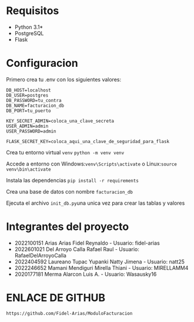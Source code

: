 # Requisitos
+ Python 3.1*
+ PostgreSQL
+ Flask

# Configuracion

Primero crea tu .env con los siguientes valores:
```
DB_HOST=localhost
DB_USER=postgres
DB_PASSWORD=tu_contra
DB_NAME=facturacion_db
DB_PORT=tu_puerto

KEY_SECRET_ADMIN=coloca_una_clave_secreta
USER_ADMIN=admin
USER_PASSWORD=admin

FLASK_SECRET_KEY=coloca_aqui_una_clave_de_seguridad_para_flask
```

Crea tu entorno virtual `venv`
`python -m venv venv`

Accede a entorno con
Windows:`venv\Scripts\activate` o Linux:`source venv\bin\activate`

Instala las dependencias
`pip install -r requirements`

Crea una base de datos con nombre `facturacion_db`

Ejecuta el archivo `init_db.py`una unica vez para crear las tablas y valores

# Integrantes del proyecto
+ 2022100151 Arias Arias Fidel Reynaldo - Usuario: fidel-arias
+ 2022601021 Del Arroyo Calla Rafael Raul - Usuario: RafaelDelArroyoCalla
+ 2022404592 Laureano Tupac Yupanki Natty Jimena - Usuario: natt25
+ 2022246652 Mamani Mendiguri Mirella Thiani - Usuario: MIRELLAMM4
+ 2020177181 Merma Alarcon Luis A. - Usuario: Wasausky16

# ENLACE DE GITHUB
`https://github.com/Fidel-Arias/ModuloFacturacion`

